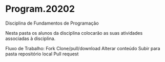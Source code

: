 # Program.20202
Disciplina de Fundamentos de Programação

Nesta pasta os alunos da disciplina colocarão as suas atividades associadas à disciplina.

Fluxo de Trabalho:
Fork
Clone/pull/download
Alterar conteúdo
Subir para pasta repositório local
Pull request
